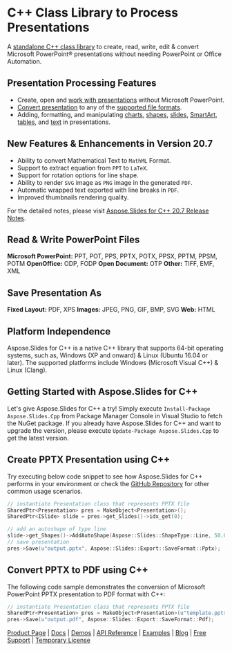 # C++ Class Library to Process Presentations

A [standalone C++ class library](https://products.aspose.com/slides/cpp) to create, read, write, edit & convert Microsoft PowerPoint® presentations without needing PowerPoint or Office Automation.

## Presentation Processing Features

- Create, open and [work with presentations](https://docs.aspose.com/display/slidescpp/Creating%2C+Saving+and+Converting+a+Presentation) without Microsoft PowerPoint.
- [Convert presentation](https://docs.aspose.com/display/slidescpp/Converting+a+Presentation) to any of the [supported file formats](https://docs.aspose.com/display/slidescpp/Supported+File+Formats).
- Adding, formatting, and manipulating [charts](https://docs.aspose.com/display/slidescpp/Adding%2C+Formatting+and+Manipulating+Charts), [shapes](https://docs.aspose.com/display/slidescpp/Adding%2C+Formatting+and+Manipulating+Shapes), [slides](https://docs.aspose.com/display/slidescpp/Adding%2C+Formatting+and+Manipulating+Slides), [SmartArt](https://docs.aspose.com/display/slidescpp/Adding%2C+Formatting+and+Manipulating+SmartArt), [tables](https://docs.aspose.com/display/slidescpp/Adding%2C+Updating+and+Manipulating+Tables), and [text](https://docs.aspose.com/display/slidescpp/Adding+Formatting+and+Manipulating+Text) in presentations.

## New Features & Enhancements in Version 20.7

- Ability to convert Mathematical Text to `MathML` Format.
- Support to extract equation from `PPT` to `LaTeX`.
- Support for rotation options for line shape.
- Ability to render `SVG` image as `PNG` image in the generated `PDF`.
- Automatic wrapped text exported with line breaks in `PDF`.
- Improved thumbnails rendering quality.

For the detailed notes, please visit [Aspose.Slides for C++ 20.7 Release Notes](https://docs.aspose.com/display/slidescpp/Aspose.Slides+for+CPP+20.7+Release+Notes).

## Read & Write PowerPoint Files

**Microsoft PowerPoint:** PPT, POT, PPS, PPTX, POTX, PPSX, PPTM, PPSM, POTM
**OpenOffice:** ODP, FODP
**Open Document:** OTP
**Other:** TIFF, EMF, XML

## Save Presentation As

**Fixed Layout:** PDF, XPS
**Images:** JPEG, PNG, GIF, BMP, SVG
**Web:** HTML

## Platform Independence

Aspose.Slides for C++ is a native C++ library that supports 64-bit operating systems, such as, Windows (XP and onward) & Linux (Ubuntu 16.04 or later). The supported platforms include Windows (Microsoft Visual C++)  & Linux (Clang).

## Getting Started with Aspose.Slides for C++

Let's give Aspose.Slides for C++ a try! Simply execute `Install-Package Aspose.Slides.Cpp` from Package Manager Console in Visual Studio to fetch the NuGet package. If you already have Aspose.Slides for C++ and want to upgrade the version, please execute `Update-Package Aspose.Slides.Cpp` to get the latest version.

## Create PPTX Presentation using C++

Try executing below code snippet to see how Aspose.Slides for C++ performs in your environment or check the [GitHub Repository](https://github.com/aspose-slides/Aspose.Slides-for-C) for other common usage scenarios. 

```c++
// instantiate Presentation class that represents PPTX file
SharedPtr<Presentation> pres = MakeObject<Presentation>();
SharedPtr<ISlide> slide = pres->get_Slides()->idx_get(0);

// add an autoshape of type line
slide->get_Shapes()->AddAutoShape(Aspose::Slides::ShapeType::Line, 50.0, 150.0, 300.0, 0.0);
// save presentation
pres->Save(u"output.pptx", Aspose::Slides::Export::SaveFormat::Pptx);
```

## Convert PPTX to PDF using C++

The following code sample demonstrates the conversion of Microsoft PowerPoint PPTX presentation to PDF format with C++:

```c++
// instantiate Presentation class that represents PPTX file
SharedPtr<Presentation> pres = MakeObject<Presentation>(u"template.pptx");
pres->Save(u"output.pdf", Aspose::Slides::Export::SaveFormat::Pdf);
```

[Product Page](https://products.aspose.com/slides/cpp) | [Docs](https://docs.aspose.com/display/slidescpp/Home) | [Demos](https://products.aspose.app/slides/family) | [API Reference](https://apireference.aspose.com/slides/cpp) | [Examples](https://github.com/aspose-slides/Aspose.Slides-for-C) | [Blog](https://blog.aspose.com/category/slides/) | [Free Support](https://forum.aspose.com/c/slides) | [Temporary License](https://purchase.aspose.com/temporary-license)
